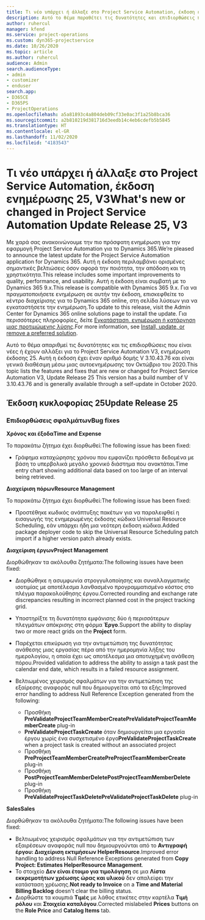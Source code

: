 ```yaml
---
title: Τι νέο υπάρχει ή άλλαξε στο Project Service Automation, έκδοση ενημέρωσης 25, V3
description: Αυτό το θέμα παραθέτει τις δυνατότητες και επιδιορθώσεις που είναι διαθέσιμες στο Project Service Automation, έκδοση ενημέρωσης 25, V3.
author: ruhercul
manager: kfend
ms.service: project-operations
ms.custom: dyn365-projectservice
ms.date: 10/26/2020
ms.topic: article
ms.author: ruhercul
audience: Admin
search.audienceType:
- admin
- customizer
- enduser
search.app:
- D365CE
- D365PS
- ProjectOperations
ms.openlocfilehash: a5a81893c4a804deb09cf33e0ac3f1a25b8bca36
ms.sourcegitcommit: a2b810219d381716d3eedb14c4eb6cdefb5b5845
ms.translationtype: HT
ms.contentlocale: el-GR
ms.lasthandoff: 11/02/2020
ms.locfileid: "4183543"
---
```

# <a name="whats-new-or-changed-in-project-service-automation-update-release-25-v3"></a><span data-ttu-id="59cbc-103">Τι νέο υπάρχει ή άλλαξε στο Project Service Automation, έκδοση ενημέρωσης 25, V3</span><span class="sxs-lookup"><span data-stu-id="59cbc-103">What's new or changed in Project Service Automation Update Release 25, V3</span></span>

<span data-ttu-id="59cbc-104">Με χαρά σας ανακοινώνουμε την πιο πρόσφατη ενημέρωση για την εφαρμογή Project Service Automation για το Dynamics 365.</span><span class="sxs-lookup"><span data-stu-id="59cbc-104">We’re pleased to announce the latest update for the Project Service Automation application for Dynamics 365.</span></span> <span data-ttu-id="59cbc-105">Αυτή η έκδοση περιλαμβάνει ορισμένες σημαντικές βελτιώσεις όσον αφορά την ποιότητα, την απόδοση και τη χρηστικότητα.</span><span class="sxs-lookup"><span data-stu-id="59cbc-105">This release includes some important improvements to quality, performance, and usability.</span></span> <span data-ttu-id="59cbc-106">Αυτή η έκδοση είναι συμβατή με το Dynamics 365 9.x.</span><span class="sxs-lookup"><span data-stu-id="59cbc-106">This release is compatible with Dynamics 365 9.x.</span></span> <span data-ttu-id="59cbc-107">Για να πραγματοποιήσετε ενημέρωση σε αυτήν την έκδοση, επισκεφθείτε το κέντρο διαχείρισης για το Dynamics 365 online, στη σελίδα λύσεων για να εγκαταστήσετε την ενημέρωση.</span><span class="sxs-lookup"><span data-stu-id="59cbc-107">To update to this release, visit the Admin Center for Dynamics 365 online solutions page to install the update.</span></span> <span data-ttu-id="59cbc-108">Για περισσότερες πληροφορίες, δείτε [Εγκατάσταση, ενημέρωση ή κατάργηση μιας προτιμώμενης λύσης](https://docs.microsoft.com/power-platform/admin/install-remove-preferred-solution).</span><span class="sxs-lookup"><span data-stu-id="59cbc-108">For more information, see [Install, update, or remove a preferred solution](https://docs.microsoft.com/power-platform/admin/install-remove-preferred-solution).</span></span>

<span data-ttu-id="59cbc-109">Αυτό το θέμα απαριθμεί τις δυνατότητες και τις επιδιορθώσεις που είναι νέες ή έχουν αλλάξει για το Project Service Automation V3, ενημέρωση έκδοσης 25. Αυτή η έκδοση έχει έναν αριθμό δομής V 3.10.43.76 και είναι γενικά διαθέσιμη μέσω μιας αυτοενημέρωσης τον Οκτώβριο του 2020.</span><span class="sxs-lookup"><span data-stu-id="59cbc-109">This topic lists the features and fixes that are new or changed for Project Service Automation V3, Update Release 25 This version has a build number of V 3.10.43.76 and is generally available through a self-update in October 2020.</span></span>

## <a name="update-release-25"></a><span data-ttu-id="59cbc-110">Έκδοση κυκλοφορίας 25</span><span class="sxs-lookup"><span data-stu-id="59cbc-110">Update Release 25</span></span>

### <a name="bug-fixes"></a><span data-ttu-id="59cbc-111">Επιδιορθώσεις σφαλμάτων</span><span class="sxs-lookup"><span data-stu-id="59cbc-111">Bug fixes</span></span>

<span data-ttu-id="59cbc-112">**Χρόνος και έξοδα**</span><span class="sxs-lookup"><span data-stu-id="59cbc-112">**Time and Expense**</span></span>

<span data-ttu-id="59cbc-113">Το παρακάτω ζήτημα έχει διορθωθεί:</span><span class="sxs-lookup"><span data-stu-id="59cbc-113">The following issue has been fixed:</span></span>

- <span data-ttu-id="59cbc-114">Γράφημα καταχώρησης χρόνου που εμφανίζει πρόσθετα δεδομένα με βάση το υπερβολικά μεγάλο χρονικό διάστημα που ανακτάται.</span><span class="sxs-lookup"><span data-stu-id="59cbc-114">Time entry chart showing additional data based on too large of an interval being retrieved.</span></span>

<span data-ttu-id="59cbc-115">**Διαχείριση πόρων**</span><span class="sxs-lookup"><span data-stu-id="59cbc-115">**Resource Management**</span></span>

<span data-ttu-id="59cbc-116">Το παρακάτω ζήτημα έχει διορθωθεί:</span><span class="sxs-lookup"><span data-stu-id="59cbc-116">The following issue has been fixed:</span></span>

- <span data-ttu-id="59cbc-117">Προστέθηκε κωδικός ανάπτυξης πακέτων για να παραλειφθεί η εισαγωγής της ενημερωμένης έκδοσης κώδικα Universal Resource Scheduling, εάν υπάρχει ήδη μια νεότερη έκδοση κώδικα.</span><span class="sxs-lookup"><span data-stu-id="59cbc-117">Added package deployer code to skip the Universal Resource Scheduling patch import if a higher version patch already exists.</span></span>

<span data-ttu-id="59cbc-118">**Διαχείριση έργων**</span><span class="sxs-lookup"><span data-stu-id="59cbc-118">**Project Management**</span></span>

<span data-ttu-id="59cbc-119">Διορθώθηκαν τα ακόλουθα ζητήματα:</span><span class="sxs-lookup"><span data-stu-id="59cbc-119">The following issues have been fixed:</span></span>

- <span data-ttu-id="59cbc-120">Διορθώθηκε η ασυμφωνία στρογγυλοποίησης και συναλλαγματικής ισοτιμίας με αποτέλεσμα λανθασμένο προγραμματισμένο κόστος στο πλέγμα παρακολούθησης έργου.</span><span class="sxs-lookup"><span data-stu-id="59cbc-120">Corrected rounding and exchange rate discrepancies resulting in incorrect planned cost in the project tracking grid.</span></span>
- <span data-ttu-id="59cbc-121">Υποστηρίξτε τη δυνατότητα εμφάνισης δύο ή περισσότερων πλεγμάτων απόκρισης στη φόρμα **Έργο**.</span><span class="sxs-lookup"><span data-stu-id="59cbc-121">Support the ability to display two or more react grids on the **Project** form.</span></span>
- <span data-ttu-id="59cbc-122">Παρέχεται επικύρωση για την αντιμετώπιση της δυνατότητας ανάθεσης μιας εργασίας πέρα από την ημερομηνία λήξης του ημερολογίου, η οποία έχει ως αποτέλεσμα μια αποτυχημένη ανάθεση πόρου.</span><span class="sxs-lookup"><span data-stu-id="59cbc-122">Provided validation to address the ability to assign a task past the calendar end date, which results in a failed resource assignment.</span></span>
- <span data-ttu-id="59cbc-123">Βελτιωμένος χειρισμός σφαλμάτων για την αντιμετώπιση της εξαίρεσης αναφοράς null που δημιουργείται από τα εξής:</span><span class="sxs-lookup"><span data-stu-id="59cbc-123">Improved error handling to address Null Reference Exception generated from the following:</span></span>

    - <span data-ttu-id="59cbc-124">Προσθήκη **PreValidateProjectTeamMemberCreate**</span><span class="sxs-lookup"><span data-stu-id="59cbc-124">**PreValidateProjectTeamMemberCreate** plug-in</span></span>
    - <span data-ttu-id="59cbc-125">**PreValidateProjectTaskCreate** όταν δημιουργείται μια εργασία έργου χωρίς ένα συσχετισμένο έργο</span><span class="sxs-lookup"><span data-stu-id="59cbc-125">**PreValidateProjectTaskCreate** when a project task is created without an associated project</span></span>
    - <span data-ttu-id="59cbc-126">Προσθήκη **PreProjectTeamMemberCreate**</span><span class="sxs-lookup"><span data-stu-id="59cbc-126">**PreProjectTeamMemberCreate** plug-in</span></span>
    - <span data-ttu-id="59cbc-127">Προσθήκη **PostProjectTeamMemberDelete**</span><span class="sxs-lookup"><span data-stu-id="59cbc-127">**PostProjectTeamMemberDelete** plug-in</span></span>
    - <span data-ttu-id="59cbc-128">Προσθήκη **PreValidateProjectTaskDelete**</span><span class="sxs-lookup"><span data-stu-id="59cbc-128">**PreValidateProjectTaskDelete** plug-in</span></span>

<span data-ttu-id="59cbc-129">**Sales**</span><span class="sxs-lookup"><span data-stu-id="59cbc-129">**Sales**</span></span>

<span data-ttu-id="59cbc-130">Διορθώθηκαν τα ακόλουθα ζητήματα:</span><span class="sxs-lookup"><span data-stu-id="59cbc-130">The following issues have been fixed:</span></span>

- <span data-ttu-id="59cbc-131">Βελτιωμένος χειρισμός σφαλμάτων για την αντιμετώπιση των εξαιρέσεων αναφοράς null που δημιουργούνται από το **Αντιγραφή έργου: Διαχείριση εκτιμήσεων HelperResource**.</span><span class="sxs-lookup"><span data-stu-id="59cbc-131">Improved error handling to address Null Reference Exceptions generated from **Copy Project: Estimates HelperResource Management**.</span></span>
- <span data-ttu-id="59cbc-132">Το στοιχείο **Δεν είναι έτοιμο για τιμολόγηση** σε μια **Λίστα εκκρεμοτήτων χρέωσης ώρας και υλικού** δεν απαλείφει την κατάσταση χρέωσης.</span><span class="sxs-lookup"><span data-stu-id="59cbc-132">**Not ready to Invoice** on a **Time and Material Billing Backlog** doesn't clear the billing status.</span></span>
- <span data-ttu-id="59cbc-133">Διορθώστε τα κουμπιά **Τιμές** με λάθος ετικέτες στην καρτέλα **Τιμή ρόλου** και **Στοιχεία καταλόγου**.</span><span class="sxs-lookup"><span data-stu-id="59cbc-133">Corrected mislabeled **Prices** buttons on the **Role Price** and **Catalog Items** tab.</span></span>
